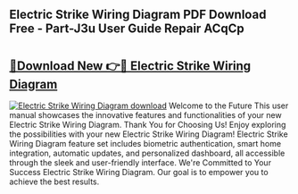 ## Electric Strike Wiring Diagram PDF Download Free - Part-J3u User Guide Repair ACqCp

# <h2><a href="http://dfh68f.blite.top/?on=Electric+Strike+Wiring+Diagram">🔗Download New 👉🔴 Electric Strike Wiring Diagram</a></h2>

[![Electric Strike Wiring Diagram download](https://i.imgur.com/lujVjoI.png)](http://dfh68f.blite.top/?on=Electric+Strike+Wiring+Diagram)
Welcome to the Future This user manual showcases the innovative features and functionalities of your new Electric Strike Wiring Diagram. Thank You for Choosing Us! Enjoy exploring the possibilities with your new Electric Strike Wiring Diagram! Electric Strike Wiring Diagram feature set includes biometric authentication, smart home integration, automatic updates, and personalized dashboard, all accessible through the sleek and user-friendly interface. We're Committed to Your Success Electric Strike Wiring Diagram. Our goal is to empower you to achieve the best results.

